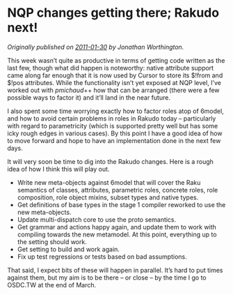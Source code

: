 # NQP changes getting there; Rakudo next!
    
*Originally published on [2011-01-30](https://6guts.wordpress.com/2011/01/30/nqp-changes-getting-there-rakudo-next/) by Jonathan Worthington.*

This week wasn’t quite as productive in terms of getting code written as the last few, though what did happen is noteworthy: native attribute support came along far enough that it is now used by Cursor to store its $!from and $!pos attributes. While the functionality isn’t yet exposed at NQP level, I’ve worked out with *pmichaud*++ how that can be arranged (there were a few possible ways to factor it) and it’ll land in the near future.

I also spent some time worrying exactly how to factor roles atop of 6model, and how to avoid certain problems in roles in Rakudo today – particularly with regard to parametricity (which is supported pretty well but has some icky rough edges in various cases). By this point I have a good idea of how to move forward and hope to have an implementation done in the next few days.

It will very soon be time to dig into the Rakudo changes. Here is a rough idea of how I think this will play out.

- Write new meta-objects against 6model that will cover the Raku semantics of classes, attributes, parametric roles, concrete roles, role composition, role object mixins, subset types and native types.
- Get definitions of base types in the stage 1 compiler reworked to use the new meta-objects.
- Update multi-dispatch core to use the proto semantics.
- Get grammar and actions happy again, and update them to work with compiling towards the new metamodel. At this point, everything up to the setting should work. 
- Get setting to build and work again.
- Fix up test regressions or tests based on bad assumptions. 

That said, I expect bits of these will happen in parallel. It’s hard to put times against them, but my aim is to be there – or close – by the time I go to OSDC.TW at the end of March.
